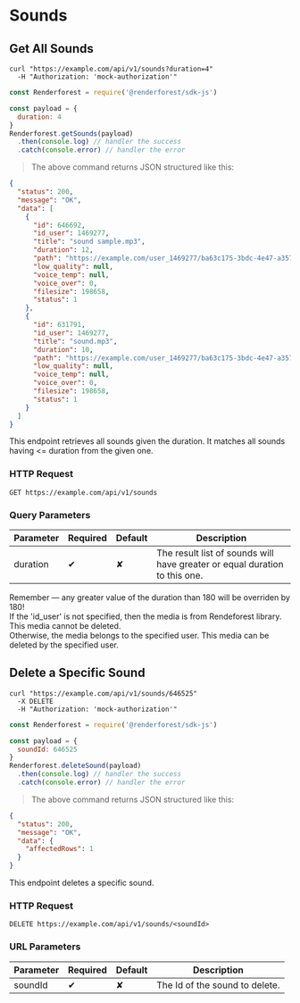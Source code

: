 # Sounds

## Get All Sounds

```shell
curl "https://example.com/api/v1/sounds?duration=4"
  -H "Authorization: 'mock-authorization'"
```

```javascript
const Renderforest = require('@renderforest/sdk-js')

const payload = {
  duration: 4
}
Renderforest.getSounds(payload)
  .then(console.log) // handler the success
  .catch(console.error) // handler the error
```

> The above command returns JSON structured like this:

```json
{
  "status": 200,
  "message": "OK",
  "data": [
    {
      "id": 646692,
      "id_user": 1469277,
      "title": "sound sample.mp3",
      "duration": 12,
      "path": "https://example.com/user_1469277/ba63c175-3bdc-4e47-a357-7fb7d08f508b.mp3",
      "low_quality": null,
      "voice_temp": null,
      "voice_over": 0,
      "filesize": 198658,
      "status": 1
    },
    {
      "id": 631791,
      "id_user": 1469277,
      "title": "sound.mp3",
      "duration": 10,
      "path": "https://example.com/user_1469277/ba63c175-3bdc-4e47-a357-7fb7d08f508b.mp3",
      "low_quality": null,
      "voice_temp": null,
      "voice_over": 0,
      "filesize": 198658,
      "status": 1
    }
  ] 
}
```

This endpoint retrieves all sounds given the duration. It matches all sounds having <= duration from the given one.

### HTTP Request

`GET https://example.com/api/v1/sounds`

### Query Parameters

Parameter | Required | Default | Description
--------- | -------- | ------- | -----------
duration  | ✔        | ✘       | The result list of sounds will have greater or equal duration to this one.

<aside class="warning">
Remember — any greater value of the duration than 180 will be overriden by 180!
</aside>

<aside class="notice">
 If the 'id_user' is not specified, then the media is from Rendeforest library. This media cannot be deleted. <br>
 Otherwise, the media belongs to the specified user. This media can be deleted by the specified user. 
</aside>

## Delete a Specific Sound

```shell
curl "https://example.com/api/v1/sounds/646525"
  -X DELETE
  -H "Authorization: 'mock-authorization'"
```

```javascript
const Renderforest = require('@renderforest/sdk-js')

const payload = {
  soundId: 646525
}
Renderforest.deleteSound(payload)
  .then(console.log) // handler the success
  .catch(console.error) // handler the error
```

> The above command returns JSON structured like this:

```json
{
  "status": 200,
  "message": "OK",
  "data": {
    "affectedRows": 1
  } 
}
```

This endpoint deletes a specific sound.

### HTTP Request

`DELETE https://example.com/api/v1/sounds/<soundId>`

### URL Parameters

Parameter | Required | Default |Description
--------- | -------- | ------- | -----------
soundId   |  ✔       | ✘       | The Id of the sound to delete.
